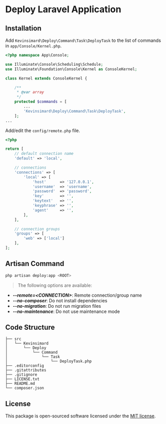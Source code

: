 # Deploy Laravel Application

## Installation

Add `Kevinsimard\Deploy\Command\Task\DeployTask` to the list of commands in `app/Console/Kernel.php`.

```php
<?php namespace App\Console;

use Illuminate\Console\Scheduling\Schedule;
use Illuminate\Foundation\Console\Kernel as ConsoleKernel;

class Kernel extends ConsoleKernel {

    /**
     * @var array
     */
    protected $commands = [
        ...
        'Kevinsimard\Deploy\Command\Task\DeployTask',
    ];
...
```

Add/edit the  `config/remote.php` file.

```php
<?php

return [
    // default connection name
    'default' => 'local',

    // connections
    'connections' => [
        'local' => [
            'host'      => '127.0.0.1',
            'username'  => 'username',
            'password'  => 'password',
            'key'       => '',
            'keytext'   => '',
            'keyphrase' => '',
            'agent'     => '',
        ],
    ],

    // connection groups
    'groups' => [
        'web' => ['local']
    ],
];
```

## Artisan Command

```bash
php artisan deploy:app <ROOT>
```

> The following options are available:
* **_--remote=\<CONNECTION>_**: Remote connection/group name
* **_--no-composer_**: Do not install dependencies
* **_--no-migration_**: Do not run migration files
* **_--no-maintenance_**: Do not use maintenance mode

## Code Structure

    ├── src
    │   └── Kevinsimard
    │       └── Deploy
    │           └── Command
    │               └── Task
    │                   └── DeployTask.php
    ├── .editorconfig
    ├── .gitattributes
    ├── .gitignore
    ├── LICENSE.txt
    ├── README.md
    └── composer.json

## License

This package is open-sourced software licensed under the [MIT license](http://opensource.org/licenses/MIT).
